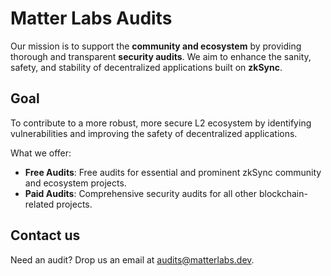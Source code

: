 # Matter Labs Audits

Our mission is to support the **community and ecosystem** by providing thorough and transparent **security audits**. 
We aim to enhance the sanity, safety, and stability of decentralized applications built on **zkSync**.

## Goal

To contribute to a more robust, more secure L2 ecosystem by identifying vulnerabilities and improving the safety of decentralized applications.

What we offer:
- **Free Audits**: Free audits for essential and prominent zkSync community and ecosystem projects.
- **Paid Audits**: Comprehensive security audits for all other blockchain-related projects.

## Contact us
Need an audit? Drop us an email at audits@matterlabs.dev.
